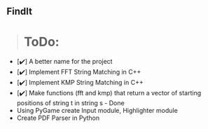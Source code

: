 ## FindIt

># ToDo:
-  [:heavy_check_mark:] A better name for the project 
-  [:heavy_check_mark:] Implement FFT String Matching in C++ 
-  [:heavy_check_mark:] Implement KMP String Matching in C++ 
-  [:heavy_check_mark:] Make functions (fft and kmp) that return a vector of starting positions of string t in string s - Done
- Using PyGame create Input module, Highlighter module
- Create PDF Parser in Python

